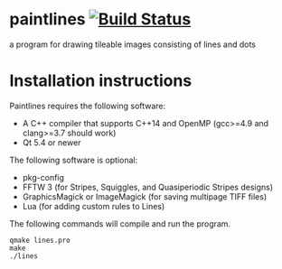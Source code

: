 paintlines [![Build Status](https://travis-ci.org/dgulotta/paintlines.svg?branch=master)](https://travis-ci.org/dgulotta/paintlines)
==========

a program for drawing tileable images consisting of lines and dots

Installation instructions
=========================
Paintlines requires the following software:
* A C++ compiler that supports C++14 and OpenMP (gcc>=4.9 and clang>=3.7 should work)
* Qt 5.4 or newer

The following software is optional:
* pkg-config
* FFTW 3 (for Stripes, Squiggles, and Quasiperiodic Stripes designs)
* GraphicsMagick or ImageMagick (for saving multipage TIFF files)
* Lua (for adding custom rules to Lines)

The following commands will compile and run the program.
```
qmake lines.pro
make
./lines
```
